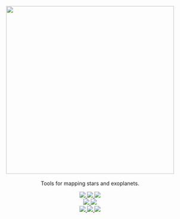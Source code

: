 <p align="center">
  <img width = "450" src="https://github.com/rodluger/starry/blob/master/docs/starry.png?raw=true"/>
  <br>
  <br>
  Tools for mapping stars and exoplanets.
  <p align="center">
    <!-- build code -->
    <a href="https://dev.azure.com/rodluger/starry/_build">
      <img src="https://img.shields.io/azure-devops/build/rodluger/starry/4/dev"/>
    </a>
    <!-- main tests -->
    <a href="https://dev.azure.com/rodluger/starry/_build">
      <img src="https://img.shields.io/azure-devops/tests/rodluger/starry/4/dev"/>
    </a>
    <!-- main coveragee -->
    <a href="https://rodluger.github.io/starry/v1.0.0.dev6/coverage/">
      <img src="https://rodluger.github.io/starry/v1.0.0.dev6/coverage/coverage.svg"/>
    </a>
    <br/>
    <!-- extensions -->
    <a href="https://dev.azure.com/rodluger/starry/_build">
      <img src="https://img.shields.io/azure-devops/tests/rodluger/starry/5/dev?label=extensions%20tests"/>
    </a>
    <!-- extensions coveragee -->
    <a href="https://rodluger.github.io/starry/v1.0.0.dev6/coverage-extensions/">
      <img src="https://rodluger.github.io/starry/v1.0.0.dev6/coverage-extensions/coverage.svg"/>
    <br/>
    <!-- build docs -->
    <a href="https://rodluger.github.io/starry/v1.0.0.dev6">
      <img src="https://img.shields.io/azure-devops/build/rodluger/starry/7/dev?label=docs"/>
    </a>
    <!-- build notebooks -->
    <a href="https://rodluger.github.io/starry/v1.0.0.dev6/tutorials.html">
      <img src="https://img.shields.io/azure-devops/build/rodluger/starry/6/dev?label=notebooks"/>
    </a>
    <!-- read the paper -->
    <a href="http://adsabs.harvard.edu/abs/2019AJ....157...64L">
      <img src="https://img.shields.io/badge/paper-Astronomical%20Journal-blue.svg?style=flat"/>
    </a>
  </p>
</p>
